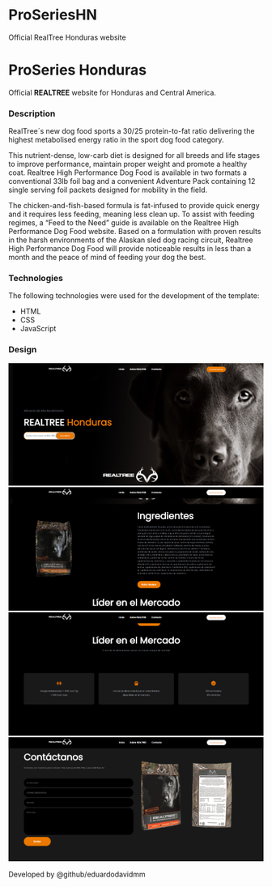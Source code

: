 # ProSeriesHN
Official RealTree Honduras website
# ProSeries Honduras

Official **REALTREE** website for Honduras and Central America.

### Description

RealTree´s new dog food sports a 30/25 protein-to-fat ratio delivering the highest metabolised energy ratio in the sport dog food category.

This nutrient-dense, low-carb diet is designed for all breeds and life stages to improve performance, maintain proper weight and promote a healthy coat. Realtree High Performance Dog Food is available in two formats a conventional 33lb foil bag and a convenient Adventure Pack containing 12 single serving foil packets designed for mobility in the field.

The chicken-and-fish-based formula is fat-infused to provide quick energy and it requires less feeding, meaning less clean up. To assist with feeding regimes, a “Feed to the Need” guide is available on the Realtree High Performance Dog Food website.  Based on a formulation with proven results in the harsh environments of the Alaskan sled dog racing circuit, Realtree High Performance Dog Food will provide noticeable results in less than a month and the peace of mind of feeding your dog the best.

### Technologies

The following technologies were used for the development of the template:

- HTML
- CSS
- JavaScript

### Design

![LandingPage](img/LandingPage.png)
![Ingredients](img/Ingredients.png)
![AboutUs](img/Aboutus.png)
![Products](img/Contact.png)

Developed by @github/eduardodavidmm